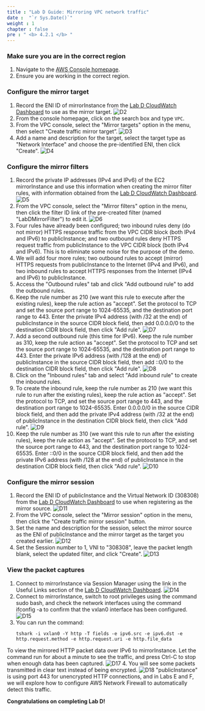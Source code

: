 ```yaml
---
title : "Lab D Guide: Mirroring VPC network traffic"
date :  "`r Sys.Date()`" 
weight : 1
chapter : false
pre : " <b> 4.2.1 </b> "
---
```

### Make sure you are in the correct region
1. Navigate to the [AWS Console homepage](https://console.aws.amazon.com/console/home).
2. Ensure you are working in the correct region.

### Configure the mirror target
1. Record the ENI ID of mirrorInstance from the [Lab D CloudWatch Dashboard](https://ap-southeast-2.signin.aws.amazon.com/oauth?response_type=code&redirect_uri=https%3A%2F%2Fconsole.aws.amazon.com%2Fcloudwatch%2Fhome%3Fstate%3DhashArgs%2523dashboards%253Aname%253DLabD%26isauthcode%3Dtrue&code_challenge_method=SHA-256&client_id=arn%3Aaws%3Aiam%3A%3A015428540659%3Auser%2Fcloudwatch&code_challenge=wQc7X0stB0KmBa7-wT73ACi4nL4ZpsXY_MmpWkVJXFc) to use as the mirror target.
![D2](/images/structure/D2.png)
2. From the console homepage, click on the search box and type `VPC`.
3. From the VPC console, select the "Mirror targets" option in the menu, then select "Create traffic mirror target”.
![D3](/images/structure/D3.png)
4. Add a name and description for the target, select the target type as "Network Interface" and choose the pre-identified ENI, then click "Create".
![D4](/images/structure/D4.png)

### Configure the mirror filters
1. Record the private IP addresses (IPv4 and IPv6) of the EC2 mirrorInstance and use this information when creating the mirror filter rules, with information obtained from the [Lab D CloudWatch Dashboard](https://ap-southeast-2.signin.aws.amazon.com/oauth?response_type=code&redirect_uri=https%3A%2F%2Fconsole.aws.amazon.com%2Fcloudwatch%2Fhome%3Fstate%3DhashArgs%2523dashboards%253Aname%253DLabD%26isauthcode%3Dtrue&code_challenge_method=SHA-256&client_id=arn%3Aaws%3Aiam%3A%3A015428540659%3Auser%2Fcloudwatch&code_challenge=wQc7X0stB0KmBa7-wT73ACi4nL4ZpsXY_MmpWkVJXFc).
![D5](/images/structure/D5.png)
2. From the VPC console, select the "Mirror filters" option in the menu, then click the filter ID link of the pre-created filter (named "LabDMirrorFilter") to edit it.
![D6](/images/structure/D6.png)
3. Four rules have already been configured; two inbound rules deny (do not mirror) HTTPS response traffic from the VPC CIDR block (both IPv4 and IPv6) to publicInstance; and two outbound rules deny HTTPS request traffic from publicInstance to the VPC CIDR block (both IPv4 and IPv6). This is to eliminate some noise for the purpose of the demo.
4. We will add four more rules; two outbound rules to accept (mirror) HTTPS requests from publicInstance to the Internet (IPv4 and IPv6), and two inbound rules to accept HTTPS responses from the Internet (IPv4 and IPv6) to publicInstance.
5. Access the "Outbound rules" tab and click "Add outbound rule" to add the outbound rules.
6. Keep the rule number as 210 (we want this rule to execute after the existing rules), keep the rule action as "accept". Set the protocol to TCP and set the source port range to 1024-65535, and the destination port range to 443. Enter the private IPv4 address (with /32 at the end) of publicInstance in the source CIDR block field, then add 0.0.0.0/0 to the destination CIDR block field, then click "Add rule".
![D7](/images/structure/D7.png)
7. Add a second outbound rule (this time for IPv6). Keep the rule number as 310, keep the rule action as "accept". Set the protocol to TCP and set the source port range to 1024-65535, and the destination port range to 443. Enter the private IPv6 address (with /128 at the end) of publicInstance in the source CIDR block field, then add ::0/0 to the destination CIDR block field, then click "Add rule".
![D8](/images/structure/D8.png)
8. Click on the "Inbound rules" tab and select "Add inbound rule" to create the inbound rules.
9. To create the inbound rule, keep the rule number as 210 (we want this rule to run after the existing rules), keep the rule action as "accept". Set the protocol to TCP, and set the source port range to 443, and the destination port range to 1024-65535. Enter 0.0.0.0/0 in the source CIDR block field, and then add the private IPv4 address (with /32 at the end) of publicInstance in the destination CIDR block field, then click "Add rule".
![D9](/images/structure/D9.png)
10. Keep the rule number as 310 (we want this rule to run after the existing rules), keep the rule action as "accept". Set the protocol to TCP, and set the source port range to 443, and the destination port range to 1024-65535. Enter ::0/0 in the source CIDR block field, and then add the private IPv6 address (with /128 at the end) of publicInstance in the destination CIDR block field, then click "Add rule".
![D10](/images/structure/D10.png)

### Configure the mirror session
1. Record the ENI ID of publicInstance and the Virtual Network ID (308308) from the [Lab D CloudWatch Dashboard](https://ap-southeast-2.signin.aws.amazon.com/oauth?response_type=code&redirect_uri=https%3A%2F%2Fconsole.aws.amazon.com%2Fcloudwatch%2Fhome%3Fstate%3DhashArgs%2523dashboards%253Aname%253DLabD%26isauthcode%3Dtrue&code_challenge_method=SHA-256&client_id=arn%3Aaws%3Aiam%3A%3A015428540659%3Auser%2Fcloudwatch&code_challenge=wQc7X0stB0KmBa7-wT73ACi4nL4ZpsXY_MmpWkVJXFc) to use when registering as the mirror source.
![D11](/images/structure/D11.png)
2. From the VPC console, select the "Mirror session" option in the menu, then click the "Create traffic mirror session" button.
3. Set the name and description for the session, select the mirror source as the ENI of publicInstance and the mirror target as the target you created earlier.
![D12](/images/structure/D12.png)
4. Set the Session number to 1, VNI to "308308", leave the packet length blank, select the updated filter, and click "Create".
![D13](/images/structure/D13.png)

### View the packet captures
1. Connect to mirrorInstance via Session Manager using the link in the Useful Links section of the [Lab D CloudWatch Dashboard](https://ap-southeast-2.signin.aws.amazon.com/oauth?response_type=code&redirect_uri=https%3A%2F%2Fconsole.aws.amazon.com%2Fcloudwatch%2Fhome%3Fstate%3DhashArgs%2523dashboards%253Aname%253DLabD%26isauthcode%3Dtrue&code_challenge_method=SHA-256&client_id=arn%3Aaws%3Aiam%3A%3A015428540659%3Auser%2Fcloudwatch&code_challenge=wQc7X0stB0KmBa7-wT73ACi4nL4ZpsXY_MmpWkVJXFc).
![D14](/images/structure/D14.png)
2. Connect to mirrorInstance, switch to root privileges using the command sudo bash, and check the network interfaces using the command ifconfig -a to confirm that the vxlan0 interface has been configured.
![D15](/images/structure/D15.png)
3. You can run the command:
    ```
    tshark -i vxlan0 -Y http -T fields -e ipv6.src -e ipv6.dst -e http.request.method -e http.request.uri -e http.file_data
    ```
To view the mirrored HTTP packet data over IPv6 to mirrorInstance. Let the command run for about a minute to see the traffic, and press Ctrl-C to stop when enough data has been captured.
![D17](/images/structure/D17.png)
4. You will see some packets transmitted in clear text instead of being encrypted.
![D18](/images/structure/D18.png)
"publicInstance" is using port 443 for unencrypted HTTP connections, and in Labs E and F, we will explore how to configure AWS Network Firewall to automatically detect this traffic.

**Congratulations on completing Lab D!**